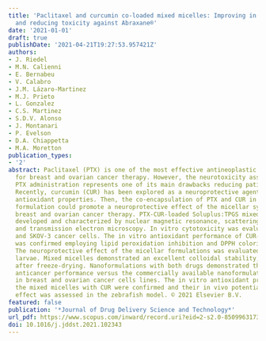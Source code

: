 ```yaml
---
title: 'Paclitaxel and curcumin co-loaded mixed micelles: Improving in vitro efficacy
  and reducing toxicity against Abraxane®'
date: '2021-01-01'
draft: true
publishDate: '2021-04-21T19:27:53.957421Z'
authors:
- J. Riedel
- M.N. Calienni
- E. Bernabeu
- V. Calabro
- J.M. Lázaro-Martinez
- M.J. Prieto
- L. Gonzalez
- C.S. Martinez
- S.D.V. Alonso
- J. Montanari
- P. Evelson
- D.A. Chiappetta
- M.A. Moretton
publication_types:
- '2'
abstract: Paclitaxel (PTX) is one of the most effective antineoplastic drugs employed
  for breast and ovarian cancer therapy. However, the neurotoxicity associated with
  PTX administration represents one of its main drawbacks reducing patient life quality.
  Recently, curcumin (CUR) has been explored as a neuroprotective agent due to its
  antioxidant properties. Then, the co-encapsulation of PTX and CUR in a mixed micellar
  formulation could promote a neuroprotective effect of the micellar system and optimize
  breast and ovarian cancer therapy. PTX-CUR-loaded Soluplus:TPGS mixed micelles were
  developed and characterized by nuclear magnetic resonance, scattering techniques
  and transmission electron microscopy. In vitro cytotoxicity was evaluated in MDA-MB-231
  and SKOV-3 cancer cells. The in vitro antioxidant performance of CUR-loaded nanoformulations
  was confirmed employing lipid peroxidation inhibition and DPPH colorimetric assays.
  The neuroprotective effect of the micellar formulations was evaluated on zebrafish
  larvae. Mixed micelles demonstrated an excellent colloidal stability, before and
  after freeze-drying. Nanoformulations with both drugs demonstrated the best in vitro
  anticancer performance versus the commercially available nanoformulation Abraxane®
  in breast and ovarian cancer cells lines. The in vitro antioxidant properties of
  the mixed micelles with CUR were confirmed and their in vivo potential neuroprotective
  effect was assessed in the zebrafish model. © 2021 Elsevier B.V.
featured: false
publication: '*Journal of Drug Delivery Science and Technology*'
url_pdf: https://www.scopus.com/inward/record.uri?eid=2-s2.0-85099631731&doi=10.1016%2fj.jddst.2021.102343&partnerID=40&md5=4a1b3d2cfe034e7941a19026709dc2d4
doi: 10.1016/j.jddst.2021.102343
---
```


